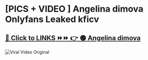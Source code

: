 
 # [PICS + VIDEO ] Angelina dimova Onlyfans Leaked kficv

## <h2><a href="https://clipsfans.com/Angelina_dimova&ref=git">🔗 Click to LINKS ⏩⏩ 👉 🟢 Angelina dimova </a></h2>

<a href="https://clipsfans.com/Angelina_dimova&ref=git" rel="nofollow" data-target="animated-image.originalLink"><img src="https://i.ibb.co.com/xMMVF88/686577567.gif" alt="Viral Video Original" style="max-width: 100%; display: inline-block;" data-target="animated-image.originalImage"></a>


